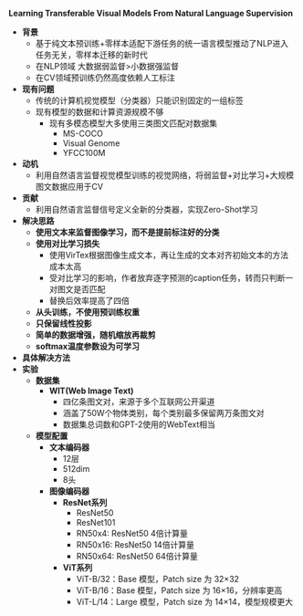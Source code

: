 **Learning Transferable Visual Models From Natural Language Supervision**

- **背景**
  - 基于纯文本预训练+零样本适配下游任务的统一语言模型推动了NLP进入任务无关，零样本迁移的新时代
  - 在NLP领域 大数据弱监督>小数据强监督
  - 在CV领域预训练仍然高度依赖人工标注
- **现有问题**
  - 传统的计算机视觉模型（分类器）只能识别固定的一组标签
  - 现有模型的数据和计算资源规模不够
    - 现有多模态模型大多使用三类图文匹配对数据集
      - MS-COCO
      - Visual Genome
      - YFCC100M
- **动机**
  - 利用自然语言监督视觉模型训练的视觉网络，将弱监督+对比学习+大规模图文数据应用于CV
- **贡献**
  - 利用自然语言监督信号定义全新的分类器，实现Zero-Shot学习
- **解决思路**
  - **使用文本来监督图像学习，而不是提前标注好的分类**
  - **使用对比学习损失**
    - 使用VirTex根据图像生成文本，再让生成的文本对齐初始文本的方法成本太高
    - 受对比学习的影响，作者放弃逐字预测的caption任务，转而只判断一对图文是否匹配
    - 替换后效率提高了四倍
  - **从头训练，不使用预训练权重**
  - **只保留线性投影**
  - **简单的数据增强，随机缩放再裁剪**
  - **softmax温度参数设为可学习**
- **具体解决方法**
- **实验**
  - **数据集**
    - **WIT(Web Image Text)**
      - 四亿条图文对，来源于多个互联网公开渠道
      - 涵盖了50W个物体类别，每个类别最多保留两万条图文对
      - 数据集总词数和GPT-2使用的WebText相当
  - **模型配置**
    - **文本编码器**
      - 12层
      - 512dim
      - 8头
    - **图像编码器**
      - **ResNet系列**
        - ResNet50
        - ResNet101
        - RN50x4: ResNet50 4倍计算量
        - RN50x16: ResNet50 14倍计算量
        - RN50x64: ResNet50 64倍计算量
      - **ViT系列**
        - ViT-B/32：Base 模型，Patch size 为 32×32
        - ViT-B/16：Base 模型，Patch size 为 16×16，分辨率更高
        - ViT-L/14：Large 模型，Patch size 为 14×14，模型规模更大